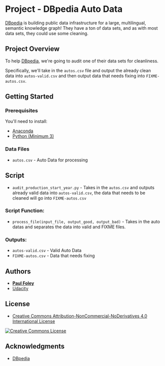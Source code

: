 # Project - DBpedia Auto Data

[DBpedia](http://wiki.dbpedia.org/) is building public data infrastructure for a large, multilingual, semantic knowledge graph! They have a ton of data sets, and as with most data sets, they could use some cleaning.

## Project Overview

To help [DBpedia](http://wiki.dbpedia.org/), we're going to audit one of their data sets for cleanliness.

Specifically, we'll take in the `autos.csv` file and output the already clean data into `autos-valid.csv` and then output data that needs fixing into `FIXME-autos.csv`.

## Getting Started

### Prerequisites

You'll need to install:

* [Anaconda](https://www.continuum.io/downloads)
* [Python (Minimum 3)](https://www.continuum.io/blog/developer-blog/python-3-support-anaconda)

### Data Files

* `autos.csv` - Auto Data for processing


## Script

* `audit_production_start_year.py` - Takes in the `autos.csv` and outputs already valid data into `autos-valid.csv`, the data that needs to be cleaned will go into `FIXME-autos.csv`

### Script Function:

* `process_file(input_file, output_good, output_bad)` - Takes in the auto datas and separates the data into valid and FIXME files.

### Outputs:

* `autos-valid.csv` - Valid Auto Data
* `FIXME-autos.csv` - Data that needs fixing


## Authors

* **[Paul Foley](https://github.com/paulfoley)**
* [Udacity](https://www.udacity.com/)


## License

* <a rel="license" href="https://creativecommons.org/licenses/by-nc-nd/4.0/"> Creative Commons Attribution-NonCommercial-NoDerivatives 4.0 International License</a>

<a rel="license" href="https://creativecommons.org/licenses/by-nc-nd/4.0/">
	<img alt="Creative Commons License" style="border-width:0" src="https://i.creativecommons.org/l/by-nc-nd/4.0/88x31.png" />
</a>


## Acknowledgments

* [DBpedia](http://wiki.dbpedia.org/)
